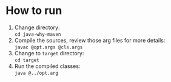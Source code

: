 How to run
===========================================================
1. Change directory:  
    ```cd java-why-maven```
2. Compile the sources, review those arg files for more details:  
    ```javac @opt.args @cls.args```
3. Change to `target` directory:  
    ```cd target```
4. Run the compiled classes:  
    ```java @../opt.arg```

